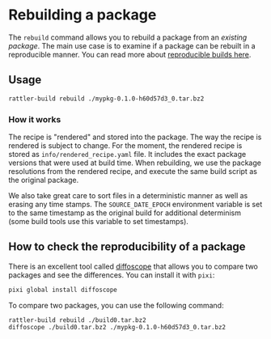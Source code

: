 # Rebuilding a package

The `rebuild` command allows you to rebuild a package from an _existing
package_. The main use case is to examine if a package can be rebuilt in a
reproducible manner. You can read more about [reproducible builds
here](https://reproducible-builds.org/).

## Usage

```bash
rattler-build rebuild ./mypkg-0.1.0-h60d57d3_0.tar.bz2
```

### How it works

The recipe is "rendered" and stored into the package. The way the recipe is
rendered is subject to change. For the moment, the rendered recipe is stored as
`info/rendered_recipe.yaml` file. It includes the exact package versions that
were used at build time. When rebuilding, we use the package resolutions from
the rendered recipe, and execute the same build script as the original package.

We also take great care to sort files in a deterministic manner as well as
erasing any time stamps. The `SOURCE_DATE_EPOCH` environment variable is set to
the same timestamp as the original build for additional determinism (some build
tools use this variable to set timestamps).

## How to check the reproducibility of a package

There is an excellent tool called [diffoscope](https://diffoscope.org/) that
allows you to compare two packages and see the differences. You can install it
with `pixi`:

```bash
pixi global install diffoscope
```

To compare two packages, you can use the following command:

```bash
rattler-build rebuild ./build0.tar.bz2
diffoscope ./build0.tar.bz2 ./mypkg-0.1.0-h60d57d3_0.tar.bz2
```

